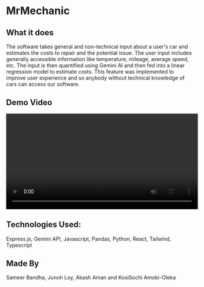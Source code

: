 # MrMechanic

## What it does
The software takes general and non-technical input about a user's car and estimates the costs to repair and the potential issue. The user input includes generally accessible information like temperature, mileage, average speed, etc. The input is then quantified using Gemini AI and then fed into a linear regression model to estimate costs. This feature was implemented to improve user experience and so anybody without technical knowledge of cars can access our software.

## Demo Video
<video src="MrMechanicDemo.mp4" width="520" height="" controls></video>

## Technologies Used: 
Express.js, Gemini API, Javascript, Pandas, Python, React, Tailwind, Typescript

## Made By

Sameer Bandha, Junoh Loy, Akash Aman and KosiSochi Amobi-Oleka

